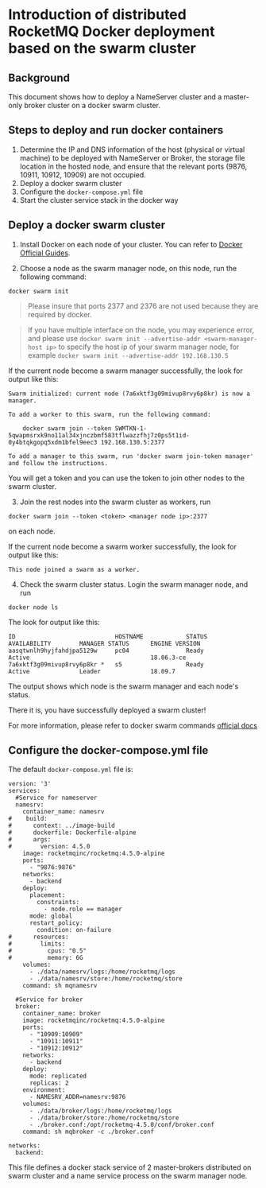 # Introduction of distributed RocketMQ Docker deployment based on the swarm cluster

## Background

This document shows how to deploy a NameServer cluster and a master-only broker cluster on a docker swarm cluster. 

## Steps to deploy and run docker containers

1. Determine the IP and DNS information of the host (physical or virtual machine) to be deployed with NameServer or Broker, the storage file location in the hosted node, and ensure that the relevant ports (9876, 10911, 10912, 10909) are not occupied.
2. Deploy a docker swarm cluster
3. Configure the ```docker-compose.yml``` file
4. Start the cluster service stack in the docker way

## Deploy a docker swarm cluster
1. Install Docker on each node of your cluster. You can refer to [Docker Official Guides](https://docs.docker.com/install/linux/docker-ce/ubuntu/).

2. Choose a node as the swarm manager node, on this node, run the following command:

```
docker swarm init 
```

> Please insure that ports 2377 and 2376 are not used because they are required by docker. 

>If you have multiple interface on the node, you may experience error, and please use ```docker swarm init --advertise-addr <swarm-manager-host ip>``` to specify the host ip of your swarm manager node, for example ```docker swarm init --advertise-addr 192.168.130.5```

If the current node become a swarm manager successfully, the look for output like this:
```
Swarm initialized: current node (7a6xktf3g09mivup8rvy6p8kr) is now a manager.

To add a worker to this swarm, run the following command:

    docker swarm join --token SWMTKN-1-5qwapmsrxk9no11al34xjnczbmf583tflwazzfhj7z0ps5t1id-0y4btqkgopq5xdm1bfel9eec3 192.168.130.5:2377

To add a manager to this swarm, run 'docker swarm join-token manager' and follow the instructions.
```

You will get a token and you can use the token to join other nodes to the swarm cluster.

3. Join the rest nodes into the swarm cluster as workers, run

```
docker swarm join --token <token> <manager node ip>:2377
```
on each node.

If the current node become a swarm worker successfully, the look for output like this:

```
This node joined a swarm as a worker.
```

4. Check the swarm cluster status. Login the swarm manager node, and run
```
docker node ls
```

The look for output like this:
```
ID                            HOSTNAME            STATUS              AVAILABILITY        MANAGER STATUS      ENGINE VERSION
aasqtwnlh9hyjfahdjpa5129w     pc04                Ready               Active                                  18.06.3-ce
7a6xktf3g09mivup8rvy6p8kr *   s5                  Ready               Active              Leader              18.09.7
```
The output shows which node is the swarm manager and each node's status.

There it is, you have successfully deployed a swarm cluster!

For more information, please refer to docker swarm commands [official docs](https://docs.docker.com/engine/reference/commandline/swarm/)

## Configure the docker-compose.yml file
The default ```docker-compose.yml``` file is:
```
version: '3'
services:
  #Service for nameserver
  namesrv:
    container_name: namesrv
#    build:
#      context: ../image-build
#      dockerfile: Dockerfile-alpine
#      args:
#        version: 4.5.0
    image: rocketmqinc/rocketmq:4.5.0-alpine
    ports:
      - "9876:9876"
    networks:
      - backend
    deploy:
      placement:
        constraints:
          - node.role == manager
      mode: global
      restart_policy:
        condition: on-failure
#      resources:
#        limits:
#          cpus: "0.5"
#          memory: 6G
    volumes:
      - ./data/namesrv/logs:/home/rocketmq/logs
      - ./data/namesrv/store:/home/rocketmq/store
    command: sh mqnamesrv

  #Service for broker
  broker:
    container_name: broker
    image: rocketmqinc/rocketmq:4.5.0-alpine
    ports:
      - "10909:10909"
      - "10911:10911"
      - "10912:10912"
    networks:
      - backend
    deploy:
      mode: replicated
      replicas: 2
    environment:
      - NAMESRV_ADDR=namesrv:9876
    volumes:
      - ./data/broker/logs:/home/rocketmq/logs
      - ./data/broker/store:/home/rocketmq/store
      - ./broker.conf:/opt/rocketmq-4.5.0/conf/broker.conf
    command: sh mqbroker -c ./broker.conf

networks:
  backend:
```

This file defines a docker stack service of 2 master-brokers distributed on swarm cluster and a name service process on the swarm manager node.